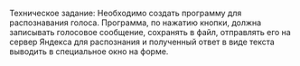 Техническое задание: 
Необходимо создать программу для распознавания голоса. 
Программа, по нажатию кнопки, должна записывать голосовое сообщение, сохранять в файл, отправлять его на сервер Яндекса для распознания и полученный ответ в виде текста выводить в специальное окно на форме.
